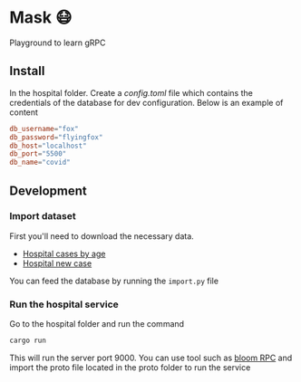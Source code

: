 # Mask 😷

Playground to learn gRPC

## Install

In the hospital folder. Create a *config.toml* file which contains the credentials of the database for dev configuration. Below is an example of content

```toml
db_username="fox"
db_password="flyingfox"
db_host="localhost"
db_port="5500"
db_name="covid"
```

## Development

### Import dataset

First you'll need to download the necessary data.

- [Hospital cases by age](https://www.data.gouv.fr/fr/datasets/r/08c18e08-6780-452d-9b8c-ae244ad529b3)
- [Hospital new case](https://www.data.gouv.fr/fr/datasets/r/6fadff46-9efd-4c53-942a-54aca783c30c)

You can feed the database by running the `import.py` file

### Run the hospital service

Go to the hospital folder and run the command

```bash
cargo run
```

This will run the server port 9000. You can use tool such as [bloom RPC](https://github.com/bloomrpc/bloomrpc) and import the proto file located in the proto folder to run the service
